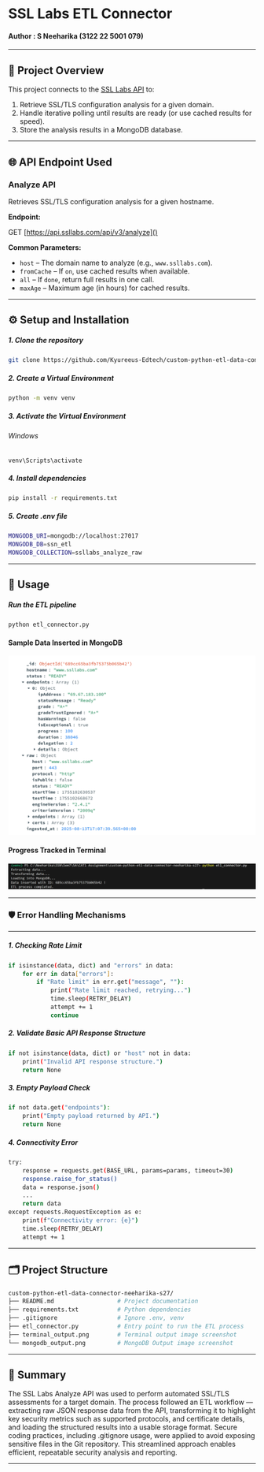 # SSL Labs ETL Connector

#### Author : S Neeharika (3122 22 5001 079)

<hr>

## 📝 Project Overview

This project connects to the [SSL Labs API](https://api.ssllabs.com/api/v3/) to:

1. Retrieve SSL/TLS configuration analysis for a given domain.
2. Handle iterative polling until results are ready (or use cached results for speed).
3. Store the analysis results in a MongoDB database.


---

## 🌐 API Endpoint Used

### **Analyze API**

Retrieves SSL/TLS configuration analysis for a given hostname.

**Endpoint:**

GET [https://api.ssllabs.com/api/v3/analyze]()

**Common Parameters:**
- `host` – The domain name to analyze (e.g., `www.ssllabs.com`).
- `fromCache` – If `on`, use cached results when available.
- `all` – If `done`, return full results in one call.
- `maxAge` – Maximum age (in hours) for cached results.

---

## ⚙️ Setup and Installation

<h5>1. Clone the repository</h5>

```bash
git clone https://github.com/Kyureeus-Edtech/custom-python-etl-data-connector-neeharika-s27/
```

<h5>2. Create a Virtual Environment</h5>

```bash
python -m venv venv
```

<h5>3. Activate the Virtual Environment</h5?>

<h6>Windows</h6>

```bash
venv\Scripts\activate
```

<h5>4. Install dependencies</h5>

```bash
pip install -r requirements.txt 
```

<h5>5. Create .env file</h5>

```bash
MONGODB_URI=mongodb://localhost:27017
MONGODB_DB=ssn_etl
MONGODB_COLLECTION=ssllabs_analyze_raw
```
<hr>

## 🚀 Usage

<h5>Run the ETL pipeline</h5>

```bash
python etl_connector.py
```

<h4>Sample Data Inserted in MongoDB</h4>

![Sample Data Inserted in MongoDB](mongodb_output.png)

<h4>Progress Tracked in Terminal</h4>

![Progress Tracked in Terminal](terminal_output.png)

<hr>

### 🛡️ Error Handling Mechanisms

<hr>

##### 1. Checking Rate Limit

```bash
if isinstance(data, dict) and "errors" in data:
    for err in data["errors"]:
        if "Rate limit" in err.get("message", ""):
            print("Rate limit reached, retrying...")
            time.sleep(RETRY_DELAY)
            attempt += 1
            continue
```

##### 2. Validate Basic API Response Structure

```bash
if not isinstance(data, dict) or "host" not in data:
    print("Invalid API response structure.")
    return None
```

##### 3. Empty Payload Check

```bash
if not data.get("endpoints"):
    print("Empty payload returned by API.")
    return None
```

##### 4. Connectivity Error

```bash
try:
    response = requests.get(BASE_URL, params=params, timeout=30)
    response.raise_for_status()
    data = response.json()
    ...
    return data
except requests.RequestException as e:
    print(f"Connectivity error: {e}")
    time.sleep(RETRY_DELAY)
    attempt += 1
```
<hr>

## 🗂️ Project Structure

```bash
custom-python-etl-data-connector-neeharika-s27/
├── README.md                  # Project documentation
├── requirements.txt           # Python dependencies
├── .gitignore                 # Ignore .env, venv
├── etl_connector.py           # Entry point to run the ETL process
├── terminal_output.png        # Terminal output image screenshot      
└── mongodb_output.png         # MongoDB Output image screenshot
```

<hr>

## 📌 Summary 

The SSL Labs Analyze API was used to perform automated SSL/TLS assessments for a target domain. The process followed an ETL workflow — extracting raw JSON response data from the API, transforming it to highlight key security metrics such as supported protocols, and certificate details, and loading the structured results into a usable storage format. Secure coding practices, including .gitignore usage, were applied to avoid exposing sensitive files in the Git repository. This streamlined approach enables efficient, repeatable security analysis and reporting.

<hr>
